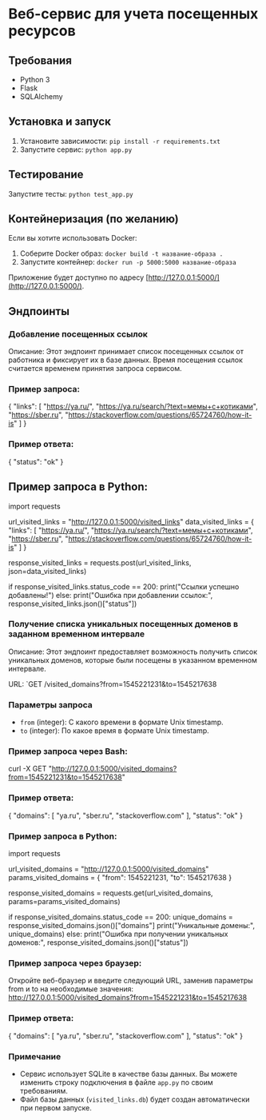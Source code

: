 # Веб-сервис для учета посещенных ресурсов

## Требования
- Python 3
- Flask
- SQLAlchemy

## Установка и запуск
1. Установите зависимости: `pip install -r requirements.txt`
2. Запустите сервис: `python app.py`

## Тестирование 
Запустите тесты: `python test_app.py`

## Контейнеризация (по желанию)
Если вы хотите использовать Docker:

1. Соберите Docker образ: `docker build -t название-образа .`
2. Запустите контейнер: `docker run -p 5000:5000 название-образа`

Приложение будет доступно по адресу [http://127.0.0.1:5000/](http://127.0.0.1:5000/).

## Эндпоинты

### Добавление посещенных ссылок
Описание: Этот эндпоинт принимает список посещенных ссылок от работника и фиксирует их в базе данных. Время посещения ссылок считается временем принятия запроса сервисом.

### Пример запроса: 
{
 "links": [
 "https://ya.ru/",
 "https://ya.ru/search/?text=мемы+с+котиками",
 "https://sber.ru",
 "https://stackoverflow.com/questions/65724760/how-it-is"
 ] }

### Пример ответа: 
 {
 "status": "ok"
}


## Пример запроса в Python: 
import requests

url_visited_links = "http://127.0.0.1:5000/visited_links"
data_visited_links = {
    "links": [
        "https://ya.ru/",
        "https://ya.ru/search/?text=мемы+с+котиками",
        "https://sber.ru",
        "https://stackoverflow.com/questions/65724760/how-it-is"
    ]
}

response_visited_links = requests.post(url_visited_links, json=data_visited_links)

if response_visited_links.status_code == 200:
    print("Ссылки успешно добавлены!")
else:
    print("Ошибка при добавлении ссылок:", response_visited_links.json()["status"])
    


### Получение списка уникальных посещенных доменов в заданном временном интервале
Описание: Этот эндпоинт предоставляет возможность получить список уникальных доменов, которые были посещены в указанном временном интервале.

URL: `GET /visited_domains?from=1545221231&to=1545217638


### Параметры запроса
- `from` (integer): С какого времени в формате Unix timestamp.
- `to` (integer): По какое время в формате Unix timestamp.

### Пример запроса через Bash:
curl -X GET "http://127.0.0.1:5000/visited_domains?from=1545221231&to=1545217638"

### Пример ответа: 
{
  "domains": [
    "ya.ru",
    "sber.ru",
    "stackoverflow.com"
  ],
  "status": "ok"
}

### Пример запроса в Python: 
import requests

url_visited_domains = "http://127.0.0.1:5000/visited_domains"
params_visited_domains = {
    "from": 1545221231,
    "to": 1545217638
}

response_visited_domains = requests.get(url_visited_domains, params=params_visited_domains)

if response_visited_domains.status_code == 200:
    unique_domains = response_visited_domains.json()["domains"]
    print("Уникальные домены:", unique_domains)
else:
    print("Ошибка при получении уникальных доменов:", response_visited_domains.json()["status"])

### Пример запроса через браузер: 
Откройте веб-браузер и введите следующий URL, заменив параметры from и to на необходимые значения:
http://127.0.0.1:5000/visited_domains?from=1545221231&to=1545217638

### Пример ответа:
{
  "domains": [
    "ya.ru",
    "sber.ru",
    "stackoverflow.com"
  ],
  "status": "ok"
}


### Примечание
- Сервис использует SQLite в качестве базы данных. Вы можете изменить строку подключения в файле `app.py` по своим требованиям.
- Файл базы данных (`visited_links.db`) будет создан автоматически при первом запуске.



